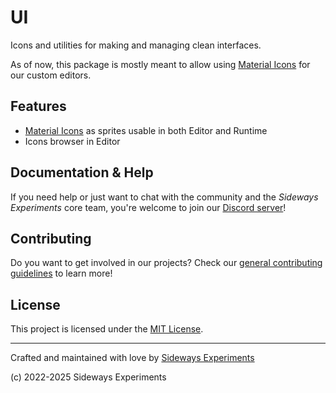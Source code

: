 # UI

Icons and utilities for making and managing clean interfaces.

As of now, this package is mostly meant to allow using [Material Icons](https://fonts.google.com/icons?icon.set=Material+Icons&icon.style=Rounded) for our custom editors.

## Features

- [Material Icons](https://fonts.google.com/icons?icon.set=Material+Icons&icon.style=Rounded) as sprites usable in both Editor and Runtime
- Icons browser in Editor

## Documentation & Help

If you need help or just want to chat with the community and the *Sideways Experiments* core team, you're welcome to join our [Discord server](https://discord.gg/bMK2d47JaE)!

## Contributing

Do you want to get involved in our projects? Check our [general contributing guidelines](https://github.com/side-xp/docs/blob/main/shared/CONTRIBUTING.md) to learn more!

## License

This project is licensed under the [MIT License](https://mit-license.org).

---

Crafted and maintained with love by [Sideways Experiments](https://sideways-experiments.com)

(c) 2022-2025 Sideways Experiments